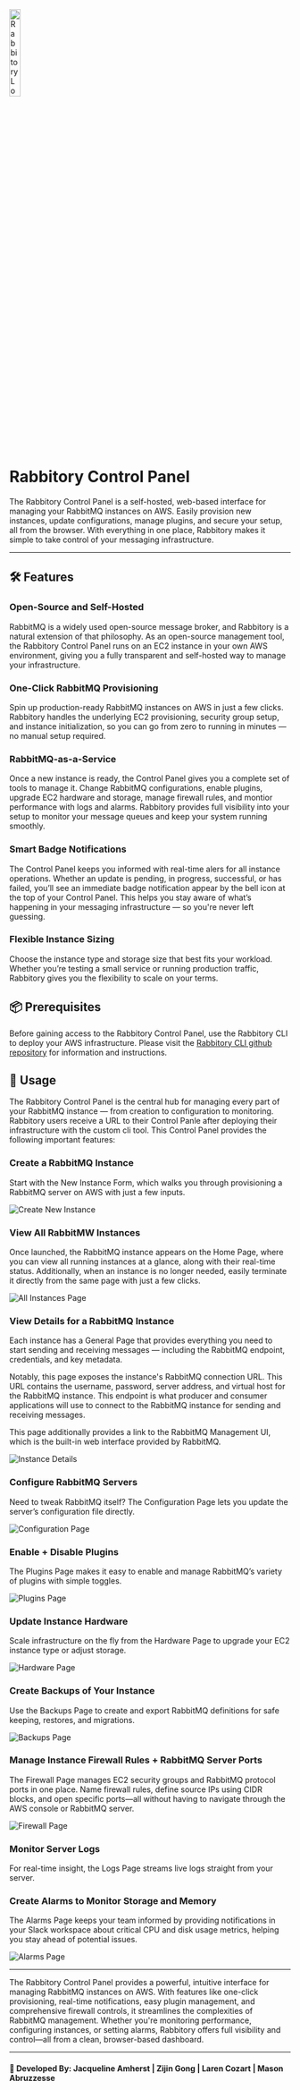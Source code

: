 <a name="top">
<img src="https://raw.githubusercontent.com/Rabbitory/rabbitory_control_panel/main/assets/rabbitory-logo.png" alt="Rabbitory Logo" width="20%"/>
</a>

# Rabbitory Control Panel

The Rabbitory Control Panel is a self-hosted, web-based interface for managing your RabbitMQ instances on AWS. Easily provision new instances, update configurations, manage plugins, and secure your setup, all from the browser. With everything in one place, Rabbitory makes it simple to take control of your messaging infrastructure.

---

## 🛠 Features

### Open-Source and Self-Hosted

RabbitMQ is a widely used open-source message broker, and Rabbitory is a natural extension of that philosophy. As an open-source management tool, the Rabbitory Control Panel runs on an EC2 instance in your own AWS environment, giving you a fully transparent and self-hosted way to manage your infrastructure.

### One-Click RabbitMQ Provisioning

Spin up production-ready RabbitMQ instances on AWS in just a few clicks. Rabbitory handles the underlying EC2 provisioning, security group setup, and instance initialization, so you can go from zero to running in minutes — no manual setup required.

### RabbitMQ-as-a-Service

Once a new instance is ready, the Control Panel gives you a complete set of tools to manage it. Change RabbitMQ configurations, enable plugins, upgrade EC2 hardware and storage, manage firewall rules, and montior performance with logs and alarms. Rabbitory provides full visibility into your setup to monitor your message queues and keep your system running smoothly.

### Smart Badge Notifications

The Control Panel keeps you informed with real-time alers for all instance operations. Whether an update is pending, in progress, successful, or has failed, you’ll see an immediate badge notification appear by the bell icon at the top of your Control Panel. This helps you stay aware of what’s happening in your messaging infrastructure — so you're never left guessing.

### Flexible Instance Sizing

Choose the instance type and storage size that best fits your workload. Whether you’re testing a small service or running production traffic, Rabbitory gives you the flexibility to scale on your terms.

## 📦 Prerequisites

Before gaining access to the Rabbitory Control Panel, use the Rabbitory CLI to deploy your AWS infrastructure. Please visit the [Rabbitory CLI github repository](https://github.com/Rabbitory/rabbitory_cli) for information and instructions.

## 🐰 Usage

The Rabbitory Control Panel is the central hub for managing every part of your RabbitMQ instance — from creation to configuration to monitoring. Rabbitory users receive a URL to their Control Panle after deploying their infrastructure with the custom cli tool. This Control Panel provides the following important features:

### Create a RabbitMQ Instance

Start with the New Instance Form, which walks you through provisioning a RabbitMQ server on AWS with just a few inputs.

<p>
<img src="https://raw.githubusercontent.com/Rabbitory/rabbitory_control_panel/main/assets/create-instance.png" alt="Create New Instance"/>
</p>

### View All RabbitMW Instances

Once launched, the RabbitMQ instance appears on the Home Page, where you can view all running instances at a glance, along with their real-time status. Additionally, when an instance is no longer needed, easily terminate it directly from the same page with just a few clicks.

<p>
<img src="https://raw.githubusercontent.com/Rabbitory/rabbitory_control_panel/main/assets/instances-page.png" alt="All Instances Page"/>
</p>

### View Details for a RabbitMQ Instance

Each instance has a General Page that provides everything you need to start sending and receiving messages — including the RabbitMQ endpoint, credentials, and key metadata.

Notably, this page exposes the instance's RabbitMQ connection URL. This URL contains the username, password, server address, and virtual host for the RabbitMQ instance. This endpoint is what producer and consumer applications will use to connect to the RabbitMQ instance for sending and receiving messages.

This page additionally provides a link to the RabbitMQ Management UI, which is the built-in web interface provided by RabbitMQ.

<p>
<img src="https://raw.githubusercontent.com/Rabbitory/rabbitory_control_panel/main/assets/instance-details.png" alt="Instance Details"/>
</p>

### Configure RabbitMQ Servers

Need to tweak RabbitMQ itself? The Configuration Page lets you update the server’s configuration file directly.

<p>
<img src="https://raw.githubusercontent.com/Rabbitory/rabbitory_control_panel/main/assets/config-page.png" alt="Configuration Page"/>
</p>

### Enable + Disable Plugins

The Plugins Page makes it easy to enable and manage RabbitMQ’s variety of plugins with simple toggles.

<p>
<img src="https://raw.githubusercontent.com/Rabbitory/rabbitory_control_panel/main/assets/plugins-page.png" alt="Plugins Page"/>
</p>

### Update Instance Hardware

Scale infrastructure on the fly from the Hardware Page to upgrade your EC2 instance type or adjust storage.

<p>
<img src="https://raw.githubusercontent.com/Rabbitory/rabbitory_control_panel/main/assets/hardware-page.png" alt="Hardware Page"/>
</p>

### Create Backups of Your Instance

Use the Backups Page to create and export RabbitMQ definitions for safe keeping, restores, and migrations.

<p>
<img src="https://raw.githubusercontent.com/Rabbitory/rabbitory_control_panel/main/assets/backups-page.png" alt="Backups Page"/>
</p>

### Manage Instance Firewall Rules + RabbitMQ Server Ports

The Firewall Page manages EC2 security groups and RabbitMQ protocol ports in one place. Name firewall rules, define source IPs using CIDR blocks, and open specific ports—all without having to navigate through the AWS console or RabbitMQ server.

<p>
<img src="https://raw.githubusercontent.com/Rabbitory/rabbitory_control_panel/main/assets/firewall-page.png" alt="Firewall Page"/>
</p>

### Monitor Server Logs

For real-time insight, the Logs Page streams live logs straight from your server.

### Create Alarms to Monitor Storage and Memory

The Alarms Page keeps your team informed by providing notifications in your Slack workspace about critical CPU and disk usage metrics, helping you stay ahead of potential issues.

<p>
<img src="https://raw.githubusercontent.com/Rabbitory/rabbitory_control_panel/main/assets/alarms-page.png" alt="Alarms Page"/>
</p>

---

The Rabbitory Control Panel provides a powerful, intuitive interface for managing RabbitMQ instances on AWS. With features like one-click provisioning, real-time notifications, easy plugin management, and comprehensive firewall controls, it streamlines the complexities of RabbitMQ management. Whether you're monitoring performance, configuring instances, or setting alarms, Rabbitory offers full visibility and control—all from a clean, browser-based dashboard.

---

#### 🤝 Developed By: Jacqueline Amherst | Zijin Gong | Laren Cozart | Mason Abruzzesse
